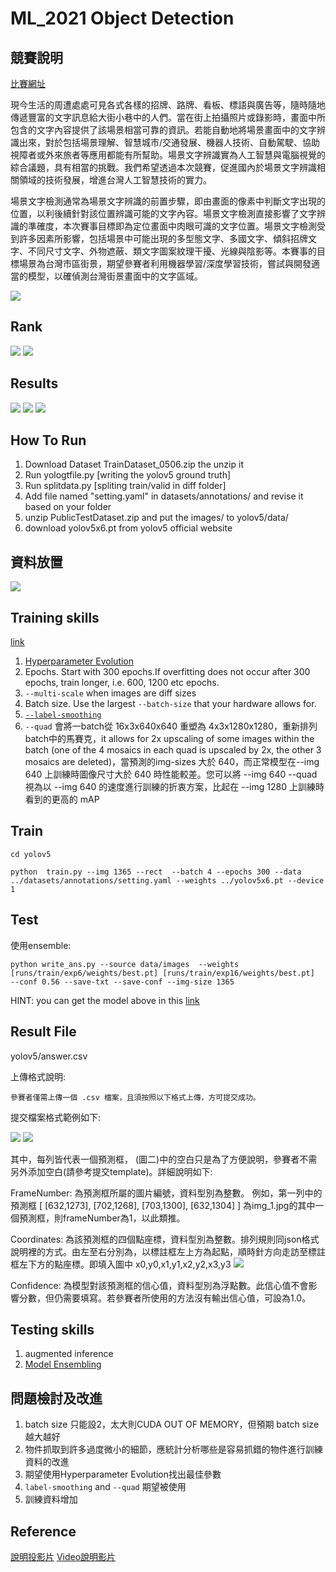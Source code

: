 # ML_2021 Object Detection
## 競賽說明
[比賽網址](https://tbrain.trendmicro.com.tw/Competitions/Details/13)

現今生活的周遭處處可見各式各樣的招牌、路牌、看板、標語與廣告等，隨時隨地傳遞豐富的文字訊息給大街小巷中的人們。當在街上拍攝照片或錄影時，畫面中所包含的文字內容提供了該場景相當可靠的資訊。若能自動地將場景畫面中的文字辨識出來，對於包括場景理解、智慧城市/交通發展、機器人技術、自動駕駛、協助視障者或外來旅者等應用都能有所幫助。場景文字辨識實為人工智慧與電腦視覺的綜合議題，具有相當的挑戰。我們希望透過本次競賽，促進國內於場景文字辨識相關領域的技術發展，增進台灣人工智慧技術的實力。

場景文字檢測通常為場景文字辨識的前置步驟，即由畫面的像素中判斷文字出現的位置，以利後續針對該位置辨識可能的文字內容。場景文字檢測直接影響了文字辨識的準確度，本次賽事目標即為定位畫面中肉眼可識的文字位置。場景文字檢測受到許多因素所影響，包括場景中可能出現的多型態文字、多國文字、傾斜招牌文字、不同尺寸文字、外物遮蔽、類文字圖案紋理干擾、光線與陰影等。本賽事的目標場景為台灣市區街景，期望參賽者利用機器學習/深度學習技術，嘗試與開發適當的模型，以確偵測台灣街景畫面中的文字區域。

![](https://i.imgur.com/wEvuhYW.png)

## Rank
![](https://i.imgur.com/trLG8TC.png)
![](https://i.imgur.com/tEMjZIN.png)
## Results
![](https://i.imgur.com/mhMs7G1.png)
![](https://i.imgur.com/byMjpKg.png)
![](https://i.imgur.com/mDxUTOT.png)
## How To Run
1. Download Dataset TrainDataset_0506.zip the unzip it
2. Run yologtfile.py [writing the yolov5 ground truth]
3. Run splitdata.py  [spliting train/valid in diff folder]
4. Add file named "setting.yaml" in datasets/annotations/ and revise it based on your folder
5. unzip PublicTestDataset.zip and put the images/ to yolov5/data/
6. download yolov5x6.pt from yolov5 official website
## 資料放置
![](https://i.imgur.com/gz5TuEr.png)
## Training skills
[link](https://github.com/ultralytics/yolov5/wiki/Tips-for-Best-Training-Results)
1. [Hyperparameter Evolution](https://github.com/ultralytics/yolov5/issues/607)
2. Epochs. Start with 300 epochs.If overfitting does not occur after 300 epochs, train longer, i.e. 600, 1200 etc epochs.
3. `--multi-scale` when images are diff sizes
4. Batch size. Use the largest `--batch-size` that your hardware allows for.
5. [`--label-smoothing`](https://blog.csdn.net/qq_43211132/article/details/100510113)
6. `--quad` 會將一batch從 16x3x640x640 重塑為 4x3x1280x1280，重新排列batch中的馬賽克，it allows for 2x upscaling of some images within the batch (one of the 4 mosaics in each quad is upscaled by 2x, the other 3 mosaics are deleted)，當預測的img-sizes 大於 640，而正常模型在--img 640 上訓練時圖像尺寸大於 640 時性能較差。您可以將 --img 640 --quad 視為以 --img 640 的速度進行訓練的折衷方案，比起在 --img 1280 上訓練時看到的更高的 mAP

## Train
`cd yolov5`

`python  train.py --img 1365 --rect  --batch 4 --epochs 300 --data ../datasets/annotations/setting.yaml --weights ../yolov5x6.pt --device 1` 

## Test
使用ensemble:

`python write_ans.py --source data/images  --weights [runs/train/exp6/weights/best.pt] [runs/train/exp16/weights/best.pt]  --conf 0.56 --save-txt --save-conf --img-size 1365`

HINT: you can get the model above in this [link](https://drive.google.com/drive/folders/1S2GMT8otPQG4F_oMNRWjtp8rj9Ud7ZqU?usp=sharing)
## Result File
yolov5/answer.csv

上傳格式說明:

    參賽者僅需上傳一個 .csv 檔案，且須按照以下格式上傳，方可提交成功。
提交檔案格式範例如下:

![](https://i.imgur.com/Jtv3pjD.png)
![](https://i.imgur.com/OxjXmDe.png)

其中，每列皆代表一個預測框， (圖二)中的空白只是為了方便說明，參賽者不需另外添加空白(請參考提交template)。詳細說明如下:

FrameNumber: 為預測框所屬的圖片編號，資料型別為整數。
例如，第一列中的預測框 [ [632,1273], [702,1268], [703,1300], [632,1304] ] 為img_1.jpg的其中一個預測框，則frameNumber為1，以此類推。

Coordinates: 為該預測框的四個點座標，資料型別為整數。排列規則同json格式說明裡的方式。由左至右分別為，以標註框左上方為起點，順時針方向走訪至標註框左下方的點座標。即填入圖中 x0,y0,x1,y1,x2,y2,x3,y3 
![](https://i.imgur.com/Uyg3ggq.png)

Confidence: 為模型對該預測框的信心值，資料型別為浮點數。此信心值不會影響分數，但仍需要填寫。若參賽者所使用的方法沒有輸出信心值，可設為1.0。


## Testing skills
1. augmented inference 
2. [Model Ensembling](https://github.com/ultralytics/yolov5/issues/318)


## 問題檢討及改進
1. batch size 只能設2，太大則CUDA OUT OF MEMORY，但預期  batch size 越大越好
2. 物件抓取到許多過度微小的細節，應統計分析哪些是容易抓錯的物件進行訓練資料的改進
3. 期望使用Hyperparameter Evolution找出最佳參數
4. `label-smoothing` and `--quad` 期望被使用
5. 訓練資料增加

## Reference
[說明投影片](https://drive.google.com/folderview?id=1Z1-mXZ9ODmJB07tGRY6qqukpkeu83bAJ)
[Video說明影片](https://www.youtube.com/watch?v=1PYIDtbkCeE)
